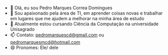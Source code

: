 - 👋 Olá, eu sou Pedro Marques Correa Domingues
- 👀 Sou apaixonado pela área de TI, em aprender coisas novas e trabalhar em lugares que me ajudem a melhorar na minha área de estudo
- 🌱 Atualmente estou cursando Ciência da Computação na universidade Unisagrado
- 📫 Contato: pedromarquescd@gmail.com ou pedromarquesmcd@hotmail.com
- 😄 Pronomes: Ele/ dele
